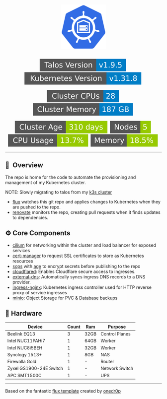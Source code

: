 <div align="center">
  <img src="https://raw.githubusercontent.com/clarknova99/talos-cluster/main/assets/kube.png" align="center" width="144px" height="144px"/>
</div>

<div align="center">
<br/>
</div>

<div align="center">

  [![Talos](https://raw.githubusercontent.com/clarknova99/talos-cluster/refs/heads/main/kromgo/talos_version.svg)](https://github.com/kashalls/kromgo/)&nbsp;
  [![Kubernetes](https://raw.githubusercontent.com/clarknova99/talos-cluster/refs/heads/main/kromgo/kubernetes_version.svg)](https://github.com/kashalls/kromgo/)&nbsp;
  
</div>

<div align="center">

[![CPU-Count](https://raw.githubusercontent.com/clarknova99/talos-cluster/refs/heads/main/kromgo/cluster_cpu_core_total.svg)](https://github.com/kashalls/kromgo/)&nbsp;
[![Memory-Total](https://raw.githubusercontent.com/clarknova99/talos-cluster/refs/heads/main/kromgo/cluster_memory_total.svg)](https://github.com/kashalls/kromgo/)&nbsp;

</div>
<div align="center">

[![Age-Days](https://raw.githubusercontent.com/clarknova99/talos-cluster/refs/heads/main/kromgo/cluster_age_days.svg)](https://github.com/kashalls/kromgo/)&nbsp;
[![Node-Count](https://raw.githubusercontent.com/clarknova99/talos-cluster/refs/heads/main/kromgo/cluster_node_count.svg)](https://github.com/kashalls/kromgo/)&nbsp;
[![CPU-Usage](https://raw.githubusercontent.com/clarknova99/talos-cluster/refs/heads/main/kromgo/cluster_cpu_usage.svg)](https://github.com/kashalls/kromgo/)&nbsp;
[![Memory-Usage](https://raw.githubusercontent.com/clarknova99/talos-cluster/refs/heads/main/kromgo/cluster_memory_usage.svg)](https://github.com/kashalls/kromgo/)&nbsp;


</div>

---

## :book:&nbsp; Overview

The repo is home for the code to automate the provisioning and management of my Kubernetes cluster.

NOTE: Slowly migrating to talos from my [k3s cluster](https://github.com/clarknova99/home-cluster) 

* [flux](https://toolkit.fluxcd.io)  watches this git repo and applies changes to Kubernetes when they are pushed to the repo.
* [renovate](https://github.com/renovatebot/renovate) monitors the repo, creating pull requests when it finds updates to dependencies.


## :gear: Core Components
* [cilium](https://cilium.io/) for networking within the cluster and load balancer for exposed services
* [cert-manager](https://cert-manager.io) to request SSL certificates to store as Kubernetes resources
* [sops](https://github.com/mozilla/sops) with [age](https://github.com/FiloSottile/age) to encrypt secrets before publishing to the repo
* [cloudflared](https://github.com/cloudflare/cloudflared): Enables Cloudflare secure access to ingresses.
* [external-dns](https://github.com/kubernetes-sigs/external-dns): Automatically syncs ingress DNS records to a DNS provider.
* [ingress-nginx](https://github.com/kubernetes/ingress-nginx): Kubernetes ingress controller used for HTTP reverse proxy of service ingresses
* [minio](https://min.io/): Object Storage for PVC & Database backups



## 🔧 Hardware
| Device | Count | Ram |  Purpose |
| --- | --- | --- | --- |
| Beelink EQ13 | 3   | 32GB |  Control Planes |
| Intel NUC11PAHi7 | 1   | 64GB |  Worker |
| Intel NUC8i5BEH | 1   | 32GB |  Worker |
| Synology 1513+ | 1   | 8GB | NAS |
| Firewalla Gold | 1   | - | Router |
| Zyxel GS1900-24E Switch | 1   | -   | Network Switch |
| APC SMT1500C | 1   | -   | UPS |

---

Based on the fantastic [flux template](https://github.com/onedr0p/cluster-template) created by [onedr0p](https://github.com/onedr0p) 
